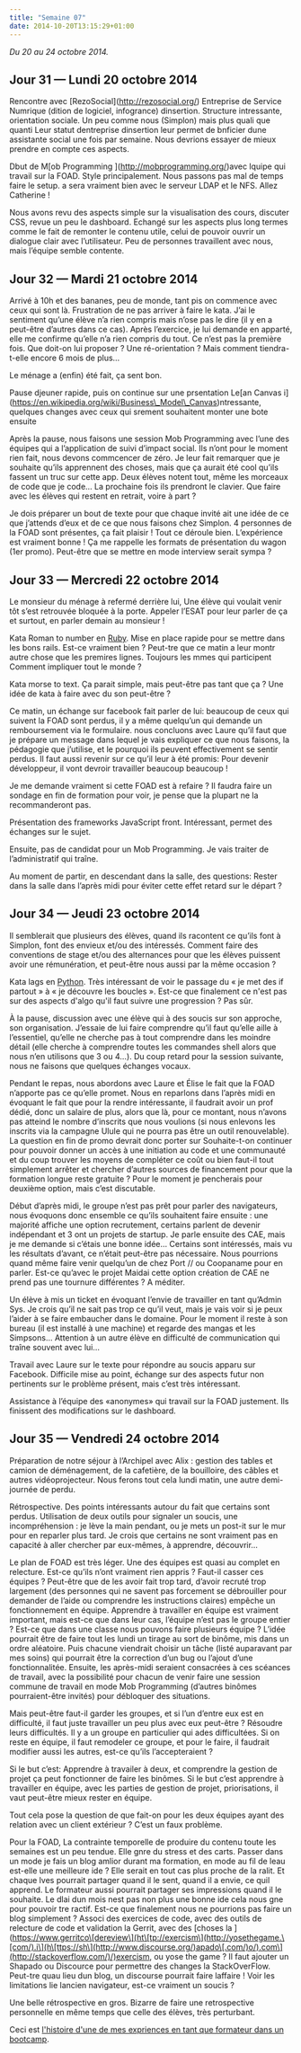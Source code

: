 ```yaml
---
title: "Semaine 07"
date: 2014-10-20T13:15:29+01:00
---
```


*Du 20 au 24 octobre 2014.*

Jour 31 — Lundi 20 octobre 2014
-------------------------------

Rencontre avec \[RezoSocial\](http://rezosocial.org/) Entreprise de
Service Numrique (dition de logiciel, infogrance) dinsertion. Structure
intressante, orientation sociale. Un peu comme nous (Simplon) mais plus
quali que quanti Leur statut dentreprise dinsertion leur permet de
bnficier dune assistante social une fois par semaine. Nous devrions
essayer de mieux prendre en compte ces aspects.

Dbut de M\[ob Programming \](http://mobprogramming.org/)avec lquipe qui
travail sur la FOAD. Style principalement. Nous passons pas mal de temps
faire le setup. a sera vraiment bien avec le serveur LDAP et le NFS.
Allez Catherine !

Nous avons revu des aspects simple sur la visualisation des cours,
discuter CSS, revue un peu le dashboard. Echangé sur les aspects plus
long termes comme le fait de remonter le contenu utile, celui de pouvoir
ouvrir un dialogue clair avec l’utilisateur. Peu de personnes
travaillent avec nous, mais l’équipe semble contente.

Jour 32 — Mardi 21 octobre 2014
-------------------------------

Arrivé à 10h et des bananes, peu de monde, tant pis on commence avec
ceux qui sont là. Frustration de ne pas arriver à faire le kata. J’ai le
sentiment qu’une élève n’a rien compris mais n’ose pas le dire (il y en
a peut-être d’autres dans ce cas). Après l’exercice, je lui demande en
apparté, elle me confirme qu’elle n’a rien compris du tout. Ce n’est pas
la première fois. Que doit-on lui proposer ? Une ré-orientation ? Mais
comment tiendra-t-elle encore 6 mois de plus…

Le ménage a (enfin) été fait, ça sent bon.

Pause djeuner rapide, puis on continue sur une prsentation Le\[an Canvas
i\](https://en.wikipedia.org/wiki/Business\_Model\_Canvas)ntressante,
quelques changes avec ceux qui srement souhaitent monter une bote
ensuite

Après la pause, nous faisons une session Mob Programming avec l’une des
équipes qui a l’application de suivi d’impact social. Ils n’ont pour le
moment rien fait, nous devons commcencer de zéro. Je leur fait remarquer
que je souhaite qu’ils apprennent des choses, mais que ça aurait été
cool qu’ils fassent un truc sur cette app. Deux élèves notent tout, même
les morceaux de code que je code… La prochaine fois ils prendront le
clavier. Que faire avec les élèves qui restent en retrait, voire à part
?

Je dois préparer un bout de texte pour que chaque invité ait une idée de
ce que j’attends d’eux et de ce que nous faisons chez Simplon. 4
personnes de la FOAD sont présentes, ça fait plaisir ! Tout ce déroule
bien. L’expérience est vraiment bonne ! Ça me rappelle les formats de
présentation du wagon (1er promo). Peut-être que se mettre en mode
interview serait sympa ?

Jour 33 — Mercredi 22 octobre 2014
----------------------------------

Le monsieur du ménage à refermé derrière lui, Une élève qui voulait
venir tôt s’est retrouvée bloquée à la porte. Appeler l’ESAT pour leur
parler de ça et surtout, en parler demain au monsieur !

Kata Roman to number en [Ruby](https://ruby-lang.org). Mise en place
rapide pour se mettre dans les bons rails. Est-ce vraiment bien ?
Peut-tre que ce matin a leur montr autre chose que les premires lignes.
Toujours les mmes qui participent Comment impliquer tout le monde ?

Kata morse to text. Ça parait simple, mais peut-être pas tant que ça ?
Une idée de kata à faire avec du son peut-être ?

Ce matin, un échange sur facebook fait parler de lui: beaucoup de ceux
qui suivent la FOAD sont perdus, il y a même quelqu’un qui demande un
remboursement via le formulaire. nous concluons avec Laure qu’il faut
que je prépare un message dans lequel je vais expliquer ce que nous
faisons, la pédagogie que j’utilise, et le pourquoi ils peuvent
effectivement se sentir perdus. Il faut aussi revenir sur ce qu’il leur
à été promis: Pour devenir développeur, il vont devroir travailler
beaucoup beaucoup !

Je me demande vraiment si cette FOAD est à refaire ? Il faudra faire un
sondage en fin de formation pour voir, je pense que la plupart ne la
recommanderont pas.

Présentation des frameworks JavaScript front. Intéressant, permet des
échanges sur le sujet.

Ensuite, pas de candidat pour un Mob Programming. Je vais traiter de
l’administratif qui traîne.

Au moment de partir, en descendant dans la salle, des questions: Rester
dans la salle dans l’après midi pour éviter cette effet retard sur le
départ ?

Jour 34 — Jeudi 23 octobre 2014
-------------------------------

Il semblerait que plusieurs des élèves, quand ils racontent ce qu’ils
font à Simplon, font des envieux et/ou des intéressés. Comment faire des
conventions de stage et/ou des alternances pour que les élèves puissent
avoir une rémunération, et peut-être nous aussi par la même occasion ?

Kata lags en [Python](https://www.python.org). Très intéressant de voir
le passage du « je met des if partout » à « je découvre les boucles ».
Est-ce que finalement ce n'est pas sur des aspects d'algo qu'il faut
suivre une progression ? Pas sûr.

À la pause, discussion avec une élève qui à des soucis sur son approche,
son organisation. J’essaie de lui faire comprendre qu’il faut qu’elle
aille à l’essentiel, qu’elle ne cherche pas à tout comprendre dans les
moindre détail (elle cherche à comprendre toutes les commandes shell
alors que nous n’en utilisons que 3 ou 4…). Du coup retard pour la
session suivante, nous ne faisons que quelques échanges vocaux.

Pendant le repas, nous abordons avec Laure et Élise le fait que la FOAD
n’apporte pas ce qu’elle promet. Nous en reparlons dans l’après midi en
évoquant le fait que pour la rendre intéressante, il faudrait avoir un
prof dédié, donc un salaire de plus, alors que là, pour ce montant, nous
n’avons pas atteind le nombre d’inscrits que nous voulions (si nous
enlevons les inscrits via la campagne Ulule qui ne pourra pas être un
outil renouvelable). La question en fin de promo devrait donc porter sur
Souhaite-t-on continuer pour pouvoir donner un accès à une initiation au
code et une communauté et du coup trouver les moyens de compléter ce
coût ou bien faut-il tout simplement arrêter et chercher d’autres
sources de financement pour que la formation longue reste gratuite ?
Pour le moment je pencherais pour deuxième option, mais c’est
discutable.

Début d’après midi, le groupe n’est pas prêt pour parler des
navigateurs, nous évoquons donc ensemble ce qu’ils souhaitent faire
ensuite : une majorité affiche une option recrutement, certains parlent
de devenir indépendant et 3 ont un projets de startup. Je parle ensuite
des CAE, mais je me demande si c’étais une bonne idée… Certains sont
intéressés, mais vu les résultats d’avant, ce n’était peut-être pas
nécessaire. Nous pourrions quand même faire venir quelqu’un de chez Port
// ou Coopaname pour en parler. Est-ce qu’avec le projet Maidai cette
option création de CAE ne prend pas une tournure différentes ? A
méditer.

Un élève à mis un ticket en évoquant l’envie de travailler en tant
qu’Admin Sys. Je crois qu’il ne sait pas trop ce qu’il veut, mais je
vais voir si je peux l’aider à se faire embaucher dans le domaine. Pour
le moment il reste à son bureau (il est installé à une machine) et
regarde des mangas et les Simpsons… Attention à un autre élève en
difficulté de communication qui traîne souvent avec lui…

Travail avec Laure sur le texte pour répondre au soucis apparu sur
Facebook. Difficile mise au point, échange sur des aspects futur non
pertinents sur le problème présent, mais c’est très intéressant.

Assistance à l’équipe des «anonymes» qui travail sur la FOAD justement.
Ils finissent des modifications sur le dashboard.

Jour 35 — Vendredi 24 octobre 2014
----------------------------------

Préparation de notre séjour à l’Archipel avec Alix : gestion des tables
et camion de déménagement, de la cafetière, de la bouilloire, des câbles
et autres vidéoprojecteur. Nous ferons tout cela lundi matin, une autre
demi-journée de perdu.

Rétrospective. Des points intéressants autour du fait que certains sont
perdus. Utilisation de deux outils pour signaler un soucis, une
incompréhension : je lève la main pendant, ou je mets un post-it sur le
mur pour en reparler plus tard. Je crois que certains ne sont vraiment
pas en capacité à aller chercher par eux-mêmes, à apprendre, découvrir…

Le plan de FOAD est très léger. Une des équipes est quasi au complet en
relecture. Est-ce qu’ils n’ont vraiment rien appris ? Faut-il casser ces
équipes ? Peut-être que de les avoir fait trop tard, d’avoir recruté
trop largement (des personnes qui ne savent pas forcement se débrouiller
pour demander de l’aide ou comprendre les instructions claires) empêche
un fonctionnement en équipe. Apprendre à travailler en équipe est
vraiment important, mais est-ce que dans leur cas, l’équipe n’est pas le
groupe entier ? Est-ce que dans une classe nous pouvons faire plusieurs
équipe ? L’idée pourrait être de faire tout les lundi un tirage au sort
de binôme, mis dans un ordre aléatoire. Puis chacune viendrait choisir
un tâche (listé auparavant par mes soins) qui pourrait être la
correction d’un bug ou l’ajout d’une fonctionnalitée. Ensuite, les
après-midi seraient consacrées à ces scéances de travail, avec la
possibilité pour chacun de venir faire une session commune de travail en
mode Mob Programming (d’autres binômes pourraient-être invités) pour
débloquer des situations.

Mais peut-être faut-il garder les groupes, et si l’un d’entre eux est en
difficulté, il faut juste travailler un peu plus avec eux peut-être ?
Résoudre leurs difficultés. Il y a un groupe en particulier qui ades
difficultées. Si on reste en équipe, il faut remodeler ce groupe, et
pour le faire, il faudrait modifier aussi les autres, est-ce qu’ils
l’accepteraient ?

Si le but c’est: Apprendre à travailer à deux, et comprendre la gestion
de projet ça peut fonctionner de faire les binômes. Si le but c’est
apprendre à travailler en équipe, avec les parties de gestion de projet,
priorisations, il vaut peut-être mieux rester en équipe.

Tout cela pose la question de que fait-on pour les deux équipes ayant
des relation avec un client extérieur ? C’est un faux problème.

Pour la FOAD, La contrainte temporelle de produire du contenu toute les
semaines est un peu tendue. Elle gnre du stress et des carts. Passer
dans un mode je fais un blog amlior durant ma formation, en mode au fil
de leau est-elle une meilleure ide ? Elle serait en tout cas plus proche
de la ralit. Et chaque lves pourrait partager quand il le sent, quand il
a envie, ce quil apprend. Le formateur aussi pourrait partager ses
impressions quand il le souhaite. Le dlai dun mois nest pas non plus une
bonne ide cela nous gne pour pouvoir tre ractif. Est-ce que finalement
nous ne pourrions pas faire un blog simplement ? Associ des exercices de
code, avec des outils de relecture de code et validation la Gerrit, avec
des \[choses la
\](https://www.gerritco\[dereview\](ht\[tp://exercism\](http://yosethegame.\[com/).i\](h\[ttps://sh\](http://www.discourse.org/)apado\[.com/)o/).com\](http://stackoverflow.com/)/)exercism,
ou yose the game ? Il faut ajouter un Shapado ou Discource pour
permettre des changes la StackOverFlow. Peut-tre quau lieu dun blog, un
discourse pourrait faire laffaire ! Voir les limitations lie lancien
navigateur, est-ce vraiment un soucis ?

Une belle rétrospective en gros. Bizarre de faire une retrospective
personnelle en même temps que celle des élèves, très perturbant.

Ceci est [l'histoire d'une de mes expriences en tant que formateur dans
un bootcamp](https://yaf.github.io/journal-d-un-formateur-en-2015/).
